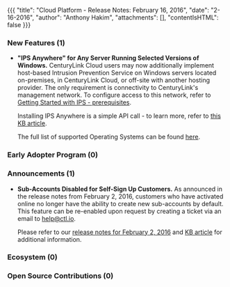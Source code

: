 {{{
"title": "Cloud Platform - Release Notes: February 16, 2016",
"date": "2-16-2016",
"author": "Anthony Hakim",
"attachments": [],
"contentIsHTML": false
}}}

### New Features (1)

* __"IPS Anywhere" for Any Server Running Selected Versions of Windows.__ CenturyLink Cloud users may now additionally implement host-based Intrusion Prevention Service on Windows servers located on-premises, in CenturyLink Cloud, or off-site with another hosting provider. The only requirement is connectivity to CenturyLink's management network. To configure access to this network, refer to [Getting Started with IPS - prerequisites](https://www.ctl.io/knowledge-base/security/getting-started-with-ips/#prerequisites).

	Installing IPS Anywhere is a simple API call - to learn more, refer to [this KB article](https://www.ctl.io/knowledge-base/security/ipsanywhere/).

	The full list of supported Operating Systems can be found [here](https://www.ctl.io/knowledge-base/security/supported-ips-oses/).

### Early Adopter Program (0)



### Announcements (1)

* __Sub-Accounts Disabled for Self-Sign Up Customers.__ As announced in the release notes from February 2, 2016, customers who have activated online no longer have the ability to create new sub-accounts by default. This feature can be re-enabled upon request by creating a ticket via an email to [help@ctl.io](mailto:help@ctl.io).

	Please refer to our [release notes for February 2, 2016](https://www.ctl.io/knowledge-base/release-notes/2016-02-02-cloud-platform-release-notes/#announcements-1) and [KB article](https://www.ctl.io/knowledge-base/accounts-&-users/subaccounts-web-signup/) for additional information.

### Ecosystem (0)



### Open Source Contributions (0)
